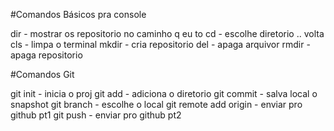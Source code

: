 #Comandos Básicos pra console

dir - mostrar os repositorio no caminho q eu to
cd - escolhe diretorio .. volta
cls - limpa o terminal
mkdir - cria repositorio
del - apaga arquivor
rmdir - apaga repositorio

#Comandos Git

git init - inicia o proj
git add - adiciona o diretorio
git commit - salva local o snapshot
git branch - escolhe o local
git remote add origin - enviar pro github pt1
git push - enviar pro github pt2